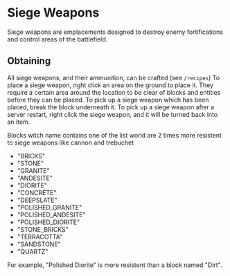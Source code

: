 # Siege Weapons

Siege weapons are emplacements designed to destroy enemy fortifications and control areas of the battlefield.

## Obtaining

All siege weapons, and their ammunition, can be crafted (see `/recipes`)
To place a siege weapon, right click an area on the ground to place it. They require a certain area around the location to be clear of blocks and entities before they can be placed.
To pick up a siege weapon which has been placed, break the block underneath it.
To pick up a siege weapon after a server restart, right click the siege weapon, and it will be turned back into an item.

Blocks witch name contains one of the list world are 2 times more resistent to siege weapons like cannon and trebuchet

- "BRICKS"
- "STONE"
- "GRANITE"
- "ANDESITE"
- "DIORITE"
- "CONCRETE"
- "DEEPSLATE"
- "POLISHED_GRANITE"
- "POLISHED_ANDESITE"
- "POLISHED_DIORITE"
- "STONE_BRICKS"
- "TERRACOTTA"
- "SANDSTONE"
- "QUARTZ"

For example, "Polished Diorite" is more resistent than a block named "Dirt".
